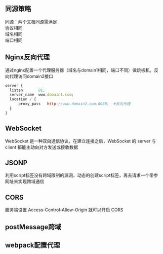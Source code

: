 ## 同源策略

同源：两个文档同源需满足  
协议相同  
域名相同  
端口相同

## Nginx反向代理

通过nginx配置一个代理服务器（域名与domain1相同，端口不同）做跳板机，反向代理访问domain2接口

  ```js
server {
    listen       81;
    server_name  www.domain1.com;
    location / {
        proxy_pass   http://www.domain2.com:8080;  #反向代理
    }
}
  ```

## WebSocket

WebSocket 是一种双向通信协议，在建立连接之后，WebSocket 的 server 与 client 都能主动向对方发送或接收数据

## JSONP
利用script标签没有跨域限制的漏洞，动态的创建script标签，再去请求一个带参网址来实现跨域通信

## CORS

服务端设置 Access-Control-Allow-Origin 就可以开启 CORS

## postMessage跨域

## webpack配置代理
